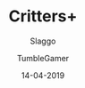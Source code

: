 ---
title: Critters+
author:
  - Slaggo
  - TumbleGamer
description: adds new features to BoxCritters to improve your experience!
date: 14-04-2019
buttons:
  - name: Install
    href: https://cdn.boxcrittersmods.ga/CrittersPlus/master/crittersplus.user.js
featured: false
userscript: true
require:
  - bcmacro-api
icon: https://raw.githubusercontent.com/slaggo/CrittersPlus/master/icon.png
recommend: true
customData:
  bcmacro-api: required
---